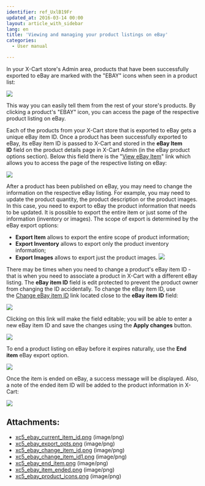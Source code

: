 ```yaml
---
identifier: ref_UxlB19Fr
updated_at: 2016-03-14 00:00
layout: article_with_sidebar
lang: en
title: 'Viewing and managing your product listings on eBay'
categories:
  - User manual

---
```



In your X-Cart store's Admin area, products that have been successfully exported to eBay are marked with the "EBAY" icons when seen in a product list:

![]({{site.baseurl}}/attachments/9306771/9439197.png?effects=drop-shadow)

This way you can easily tell them from the rest of your store's products. By clicking a product's "EBAY" icon, you can access the page of the respective product listing on eBay.

Each of the products from your X-Cart store that is exported to eBay gets a unique eBay item ID. Once a product has been successfully exported to eBay, its eBay item ID is passed to X-Cart and stored in the **eBay Item ID** field on the product details page in X-Cart Admin (in the eBay product options section). Below this field there is the "<u>View eBay Item</u>" link which allows you to access the page of the respective listing on eBay:

![]({{site.baseurl}}/attachments/9306771/9439191.png?effects=drop-shadow)

After a product has been published on eBay, you may need to change the information on the respective eBay listing. For example, you may need to update the product quantity, the product description or the product images. In this case, you need to export to eBay the product information that needs to be updated. It is possible to export the entire item or just some of the information (inventory or images). The scope of export is determined by the eBay export options:

*   **Export Item** allows to export the entire scope of product information;
*   **Export Inventory** allows to export only the product inventory information;
*   **Export Images** allows to export just the product images.
    ![]({{site.baseurl}}/attachments/9306771/9439192.png?effects=drop-shadow)

There may be times when you need to change a product's eBay item ID - that is when you need to associate a product in X-Cart with a different eBay listing. The **eBay item ID** field is edit protected to prevent the product owner from changing the ID accidentally. To change the eBay item ID, use the <u>Change eBay item ID</u> link located close to the **eBay item ID** field:

![]({{site.baseurl}}/attachments/9306771/9439193.png?effects=drop-shadow)

Clicking on this link will make the field editable; you will be able to enter a new eBay item ID and save the changes using the **Apply changes** button.

![]({{site.baseurl}}/attachments/9306771/9439194.png?effects=drop-shadow)

To end a product listing on eBay before it expires naturally, use the **End item** eBay export option.

![]({{site.baseurl}}/attachments/9306771/9439195.png?effects=drop-shadow)

Once the item is ended on eBay, a success message will be displayed. Also, a note of the ended item ID will be added to the product information in X-Cart:

![]({{site.baseurl}}/attachments/9306771/9439196.png?effects=drop-shadow)

## Attachments:

* [xc5_ebay_current_item_id.png]({{site.baseurl}}/attachments/9306771/9439191.png) (image/png)
* [xc5_ebay_export_opts.png]({{site.baseurl}}/attachments/9306771/9439192.png) (image/png)
* [xc5_ebay_change_item_id.png]({{site.baseurl}}/attachments/9306771/9439193.png) (image/png)
* [xc5_ebay_change_item_id1.png]({{site.baseurl}}/attachments/9306771/9439194.png) (image/png)
* [xc5_ebay_end_item.png]({{site.baseurl}}/attachments/9306771/9439195.png) (image/png)
* [xc5_ebay_item_ended.png]({{site.baseurl}}/attachments/9306771/9439196.png) (image/png)
* [xc5_ebay_product_icons.png]({{site.baseurl}}/attachments/9306771/9439197.png) (image/png)
